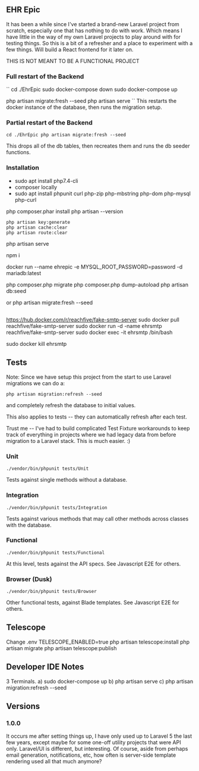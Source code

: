 ## EHR Epic

It has been a while since I've started a brand-new Laravel project from scratch,
especially one that has nothing to do with work. Which means I have little in
the way of my own Laravel projects to play around with for testing things.
So this is a bit of a refresher and a place to experiment with a few things.
Will build a React frontend for it later on.

THIS IS NOT MEANT TO BE A FUNCTIONAL PROJECT

### Full restart of the Backend

``
cd ./EhrEpic
sudo docker-compose down
sudo docker-compose up

php artisan migrate:fresh --seed
php artisan serve
``
This restarts the docker instance of the database, then runs the migration setup.


### Partial restart of the Backend

``
cd ./EhrEpic
php artisan migrate:fresh --seed
``

This drops all of the db tables, then recreates them and runs the db seeder functions.


### Installation

* sudo apt install php7.4-cli
* composer locally
* sudo apt install phpunit curl php-zip php-mbstring php-dom php-mysql php-curl

 php composer.phar install
 php artisan --version

    php artisan key:generate
    php artisan cache:clear
    php artisan route:clear

 php artisan serve

npm i

docker run --name ehrepic -e MYSQL_ROOT_PASSWORD=password -d mariadb:latest


php composer.php migrate
php composer.php dump-autoload
php artisan db:seed

or
php artisan migrate:fresh --seed


## 
https://hub.docker.com/r/reachfive/fake-smtp-server
sudo docker pull reachfive/fake-smtp-server
sudo docker run -d -name ehrsmtp reachfive/fake-smtp-server
sudo docker exec -it ehrsmtp /bin/bash

sudo docker kill ehrsmtp


## Tests

Note: Since we have setup this project from the start to use Laravel migrations
we can do a:

`php artisan migration:refresh --seed`

and completely refresh the database to initial values.
 
This also applies to tests -- they can automatically refresh after each test.

Trust me -- I've had to build complicated Test Fixture workarounds to keep
track of everything in projects where we had legacy data from before migration to
a Laravel stack. This is much easier. :) 

### Unit
`./vendor/bin/phpunit tests/Unit`

Tests against single methods without a database.

### Integration
`./vendor/bin/phpunit tests/Integration`

Tests against various methods that may call other methods across classes with the database.

### Functional
`./vendor/bin/phpunit tests/Functional`

At this level, tests against the API specs. 
See Javascript E2E for others.

### Browser (Dusk)

`./vendor/bin/phpunit tests/Browser`

Other functional tests, against Blade templates.
See Javascript E2E for others.

## Telescope

Change .env TELESCOPE_ENABLED=true
php artisan telescope:install
php artisan migrate
php artisan telescope:publish

## Developer IDE Notes
3 Terminals.
a) sudo docker-compose up
b) php artisan serve
c) php artisan migration:refresh --seed


## Versions

### 1.0.0 
It occurs me after setting things up, I have only used up to Laravel 5 the last few years, except maybe for some one-off
utility projects that were API only. Laravel/UI is different, but interesting. Of course, aside from perhaps email
generation, notifications, etc, how often is server-side template rendering used all that much anymore?
